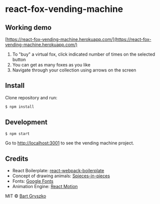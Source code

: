 # react-fox-vending-machine

## Working demo

[https://react-fox-vending-machine.herokuapp.com/](https://react-fox-vending-machine.herokuapp.com/)

  1. To "buy" a virtual fox, click indicated number of times on the selected button
  2. You can get as many foxes as you like
  3. Navigate through your collection using arrows on the screen

## Install

Clone repository and run:

```sh
$ npm install
```

## Development

```sh
$ npm start
```

Go to [http://localhost:3001](http://localhost:3001) to see the vending machine project.

## Credits
  - React Boilerplate: [react-webpack-boilerplate](https://github.com/srn/react-webpack-boilerplate)
  - Concept of drawing animals: [Spieces-in-pieces](http://species-in-pieces.com/)
  - Fonts: [Google Fonts](https://fonts.google.com)
  - Animation Engine: [React Motion](https://github.com/chenglou/react-motion)

MIT © [Bart Gryszko](https://twitter.com/bgryszko)
